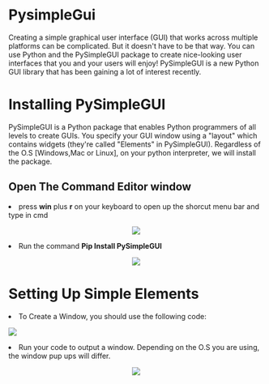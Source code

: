 # PysimpleGui
Creating a simple graphical user interface (GUI) that works across multiple platforms can be complicated. But it doesn't have to be that way. You can use Python and the PySimpleGUI package to create nice-looking user interfaces that you and your users will enjoy! PySimpleGUI is a new Python GUI library that has been gaining a lot of interest recently.

<h1 align="left">Installing PySimpleGUI</h1>
<p> PySimpleGUI is a Python package that enables Python programmers of all levels to create GUIs. You specify your GUI window using a "layout" which contains widgets (they're called "Elements" in PySimpleGUI). Regardless of the O.S [Windows,Mac or Linux], on your python interpreter, we will install the package. </P>
<h2 align="left">Open The Command Editor window</h2>
<li> press <strong>win</strong> plus <b>r</b> on your keyboard to open up the shorcut menu bar and type in cmd</li>
<p align ="center"><img src="https://i.imgur.com/NTJ9Pjg.png" /></p>
<li> Run the command <strong>Pip Install PySimpleGUI</strong> </li>
<p align ="center"><img src="https://i.imgur.com/PPIknDR.png" /></p>

<h1 align="left">Setting Up Simple Elements</h1>
<p><li>To Create a Window, you should use the following code: </li></p>
<p align="left"><img src="https://i.imgur.com/RzKac6z.png" /></p>
<p><li>Run your code to output a window. Depending on the O.S you are using, the window pup ups will differ. </li></p>
<p align="center"><img src="https://i.imgur.com/HCjPeIw.png" /></p>


     
